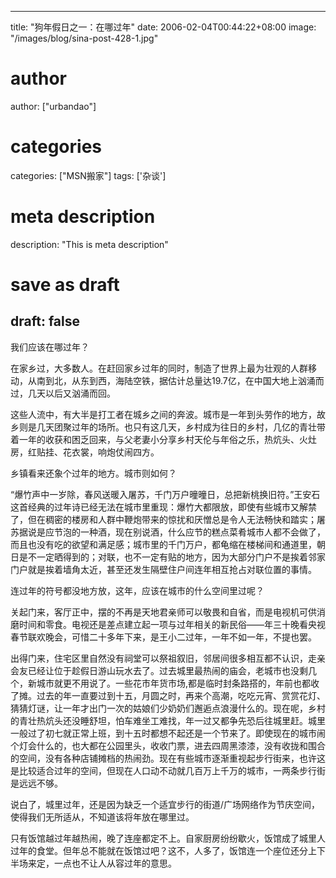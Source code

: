 
---
title: "狗年假日之一：在哪过年"
date: 2006-02-04T00:44:22+08:00
image: "/images/blog/sina-post-428-1.jpg"
# author
author: ["urbandao"]
# categories
categories: ["MSN搬家"]
tags: ['杂谈']
# meta description
description: "This is meta description"
# save as draft
draft: false
---

我们应该在哪过年？

在家乡过，大多数人。在赶回家乡过年的同时，制造了世界上最为壮观的人群移动，从南到北，从东到西，海陆空铁，据估计总量达19.7亿，在中国大地上汹涌而过，几天以后又汹涌而回。

这些人流中，有大半是打工者在城乡之间的奔波。城市是一年到头劳作的地方，故乡则是几天团聚过年的场所。也只有这几天，乡村成为往日的乡村，几亿的青壮带着一年的收获和困乏回来，与父老妻小分享乡村天伦与年俗之乐，热炕头、火灶房，红贴挂、花衣裳，响炮仗闹四方。

乡镇看来还象个过年的地方。城市则如何？

“爆竹声中一岁除，春风送暖入屠苏，千门万户曈曈日，总把新桃换旧符。”王安石这首经典的过年诗已经无法在城市里重现：爆竹大都限放，即使有些城市又解禁了，但在稠密的楼房和人群中鞭炮带来的惊扰和厌憎总是令人无法畅快和踏实；屠苏据说是应节泡的一种酒，现在别说酒，什么应节的糕点菜肴城市人都不会做了，而且也没有吃的欲望和满足感；城市里的千门万户，都龟缩在楼梯间和通道里，朝日是不一定晒得到的；对联，也不一定有贴的地方，因为大部分门户不是挨着邻家门户就是挨着墙角太近，甚至还发生隔壁住户间连年相互抢占对联位置的事情。

连过年的符号都没地方放，这年，应该在城市的什么空间里过呢？

关起门来，客厅正中，摆的不再是天地君亲师可以敬畏和自省，而是电视机可供消磨时间和零食。电视还是差点建立起一项与过年相关的新民俗——年三十晚看央视春节联欢晚会，可惜二十多年下来，是王小二过年，一年不如一年，不提也罢。

出得门来，住宅区里自然没有祠堂可以祭祖叙旧，邻居间很多相互都不认识，走亲会友已经让位于趁假日游山玩水去了。过去城里最热闹的庙会，老城市也没剩几个，新城市就更不用说了。一些花市年货市场,都是临时封条路搭的，年前也都收了摊。过去的年一直要过到十五，月圆之时，再来个高潮，吃吃元宵、赏赏花灯、猜猜灯谜，让一年才出门一次的姑娘们少奶奶们邂逅点浪漫什么的。现在呢，乡村的青壮热炕头还没睡舒坦，怕车难坐工难找，年一过又都争先恐后往城里赶。城里一般过了初七就正常上班，到十五时都想不起还是一个节来了。即使现在的城市闹个灯会什么的，也大都在公园里头，收收门票，进去四周黑漆漆，没有收拢和围合的空间，没有各种店铺摊档的热闹劲。现在有些城市逐渐重视起步行街来，也许这是比较适合过年的空间，但现在人口动不动就几百万上千万的城市，一两条步行街是远远不够。

说白了，城里过年，还是因为缺乏一个适宜步行的街道/广场网络作为节庆空间，使得我们无所适从，不知道该将年放在哪里过。

只有饭馆越过年越热闹，晚了连座都定不上。自家厨房纷纷歇火，饭馆成了城里人过年的食堂。但年总不能就在饭馆过吧？这不，人多了，饭馆连一个座位还分上下半场来定，一点也不让人从容过年的意思。
